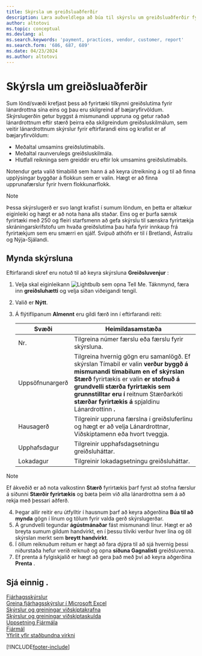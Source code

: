 ```yaml
---
title: Skýrsla um greiðsluaðferðir
description: Læra auðveldlega að búa til skýrslu um greiðsluaðferðir fyrir lánardrottna og viðskiptamenn.
author: altotovi
ms.topic: conceptual
ms.devlang: al
ms.search.keywords: 'payment, practices, vendor, customer, report'
ms.search.form: '686, 687, 689'
ms.date: 04/23/2024
ms.author: altotovi
--- 
```


# Skýrsla um greiðsluaðferðir  

Sum lönd/svæði krefjast þess að fyrirtæki tilkynni greiðslutíma fyrir lánardrottna sína eins og þau eru skilgreind af bæjaryfirvöldum. Skýrslugerðin getur byggst á mismunandi uppruna og getur raðað lánardrottnum eftir stærð þeirra eða skilgreindum greiðsluskilmálum, sem veitir lánardrottnum skýrslur fyrir eftirfarandi eins og krafist er af bæjaryfirvöldum:  

- Meðaltal umsamins greiðslutímabils.  
- Meðaltal raunverulegs greiðsluskilmála.   
- Hlutfall reikninga sem greiddir eru eftir lok umsamins greiðslutímabils. 

Notendur geta valið tímabilið sem hann á að keyra útreikning á og til að finna upplýsingar byggðar á flokkun sem er valin. Hægt er að finna upprunafærslur fyrir hvern flokkunarflokk. 

> [!NOTE]
> Þessa skýrslugerð er svo langt krafist í sumum löndum, en þetta er altækur eiginleiki og hægt er að nota hana alls staðar. Eins og er þurfa sænsk fyrirtæki með 250 og fleiri starfsmenn að gefa skýrslu til sænskra fyrirtækja skráningarskrifstofu um hvaða greiðslutíma þau hafa fyrir innkaup frá fyrirtækjum sem eru smærri en sjálf. Svipuð athöfn er til í Bretlandi, Ástralíu og Nýja-Sjálandi.  

## Mynda skýrsluna 

Eftirfarandi skref eru notuð til að keyra skýrsluna **Greiðsluvenjur** :

1. Velja skal eiginleikann ![Lightbulb sem opna Tell Me.](media/ui-search/search_small.png "Segðu mér hvað þú vilt gera") Táknmynd, færa inn **greiðsluhætti** og velja síðan viðeigandi tengil. 
2. Valið er **Nýtt**.
3. Á flýtiflipanum **Almennt** eru gildi færð inn í eftirfarandi reiti:

   | Svæði | Heimildasamstæða |
   |---------|-----------------------------------|
   | Nr. | Tilgreina númer færslu eða færslu fyrir skýrsluna. |
   | Uppsöfnunargerð | Tilgreina hvernig gögn eru samanlögð. Ef skýrslan Tímabil er valin **verður byggð á mismunandi tímabilum en ef skýrslan Stærð** fyrirtækis er valin **er stofnuð á grundvelli stærða fyrirtækis sem grunnstilltar eru í** reitnum Stærðarkóti **stærðar fyrirtækis á** spjaldinu Lánardrottinn **.**  |
   | Hausagerð | Tilgreinir uppruna færslna í greiðsluferlinu og hægt er að velja Lánardrottnar, Viðskiptamenn eða hvort tveggja. |
   | Upphafsdagur | Tilgreinir upphafsdagsetningu greiðsluháttar. |
   | Lokadagur | Tilgreinir lokadagsetningu greiðsluháttar. |

> [!NOTE]
> Ef ákveðið er að nota valkostinn **Stærð** fyrirtækis þarf fyrst að stofna færslur á síðunni **Stærðir fyrirtækis** og bæta þeim við alla lánardrottna sem á að rekja með þessari aðferð.

4. Þegar allir reitir eru útfylltir í hausnum þarf að keyra aðgerðina **Búa til að mynda** gögn í línum og tölum fyrir valda gerð skýrslugerðar.
5. Á grundvelli tegundar **ágústmánaðar** fást mismunandi línur. Hægt er að breyta sumum gildum handvirkt, en í þessu tilviki verður hver lína og öll skýrslan merkt sem **breytt handvirkt**.
6. Í öllum reiknuðum reitum er hægt að fara dýpra til að sjá hvernig þessi niðurstaða hefur verið reiknuð og opna **síðuna Gagnalisti** greiðsluvenna.
7. Ef prenta á fylgiskjalið er hægt að gera það með því að keyra aðgerðina **Prenta** .

## Sjá einnig .

[Fjárhagsskýrslur](finance-reports.md)  
[Greina fjárhagsskýrslur í Microsoft Excel](finance-analyze-excel.md)  
[Skýrslur og greiningar viðskiptakrafna](receivables-reports.md)  
[Skýrslur og greiningar viðskiptaskulda](payables-reports.md)  
[Uppsetning Fjármála](finance-setup-finance.md)  
[Fjármál](finance.md)  
[Yfirlit yfir staðbundna virkni](about-localization.md)  

[!INCLUDE[footer-include](includes/footer-banner.md)]
